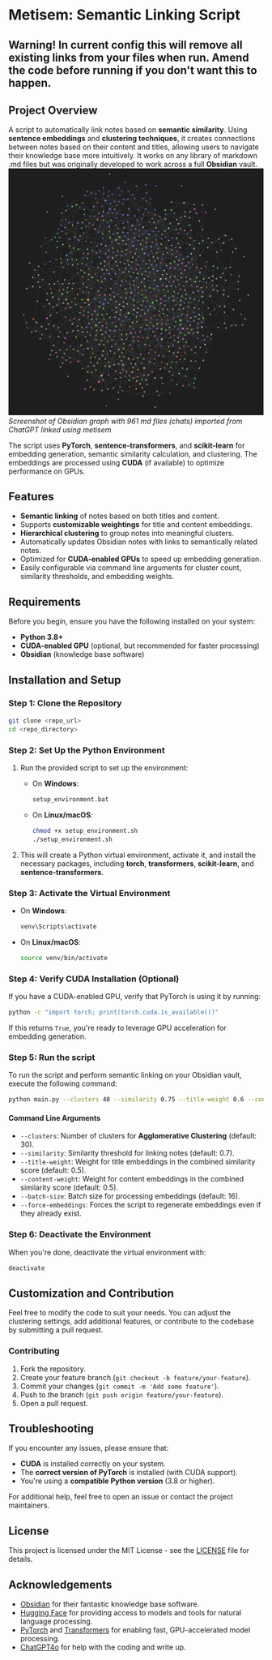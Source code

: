 # Metisem:  Semantic Linking Script

## Warning! In current config this will remove all existing links from your files when run. Amend the code before running if you don't want this to happen.

## Project Overview

A script to automatically link notes based on **semantic similarity**. Using **sentence embeddings** and **clustering techniques**, it creates connections between notes based on their content and titles, allowing users to navigate their knowledge base more intuitively. It works on any library of markdown .md files but was originally developed to work across a full **Obsidian** vault.
![a knowledge graph of 961 linked notes, chats imported from ChatGPT](./metisem.png)
<em>Screenshot of Obsidian graph with 961 md files (chats) imported from ChatGPT linked using metisem </em>


The script uses **PyTorch**, **sentence-transformers**, and **scikit-learn** for embedding generation, semantic similarity calculation, and clustering. The embeddings are processed using **CUDA** (if available) to optimize performance on GPUs.

## Features

- **Semantic linking** of notes based on both titles and content.
- Supports **customizable weightings** for title and content embeddings.
- **Hierarchical clustering** to group notes into meaningful clusters.
- Automatically updates Obsidian notes with links to semantically related notes.
- Optimized for **CUDA-enabled GPUs** to speed up embedding generation.
- Easily configurable via command line arguments for cluster count, similarity thresholds, and embedding weights.

## Requirements

Before you begin, ensure you have the following installed on your system:

- **Python 3.8+**
- **CUDA-enabled GPU** (optional, but recommended for faster processing)
- **Obsidian** (knowledge base software)

## Installation and Setup

### Step 1: Clone the Repository

```bash
git clone <repo_url>
cd <repo_directory>
```

### Step 2: Set Up the Python Environment

1. Run the provided script to set up the environment:
   - On **Windows**:
     ```bash
     setup_environment.bat
     ```
   - On **Linux/macOS**:
     ```bash
     chmod +x setup_environment.sh
     ./setup_environment.sh
     ```

2. This will create a Python virtual environment, activate it, and install the necessary packages, including **torch**, **transformers**, **scikit-learn**, and **sentence-transformers**.

### Step 3: Activate the Virtual Environment

- On **Windows**:
  ```bash
  venv\Scripts\activate
  ```
- On **Linux/macOS**:
  ```bash
  source venv/bin/activate
  ```

### Step 4: Verify CUDA Installation (Optional)

If you have a CUDA-enabled GPU, verify that PyTorch is using it by running:

```bash
python -c "import torch; print(torch.cuda.is_available())"
```

If this returns `True`, you're ready to leverage GPU acceleration for embedding generation.

### Step 5: Run the script

To run the script and perform semantic linking on your Obsidian vault, execute the following command:

```bash
python main.py --clusters 40 --similarity 0.75 --title-weight 0.6 --content-weight 0.4 --batch-size 16 --force-embeddings
```

#### Command Line Arguments

- `--clusters`: Number of clusters for **Agglomerative Clustering** (default: 30).
- `--similarity`: Similarity threshold for linking notes (default: 0.7).
- `--title-weight`: Weight for title embeddings in the combined similarity score (default: 0.5).
- `--content-weight`: Weight for content embeddings in the combined similarity score (default: 0.5).
- `--batch-size`: Batch size for processing embeddings (default: 16).
- `--force-embeddings`: Forces the script to regenerate embeddings even if they already exist.

### Step 6: Deactivate the Environment

When you're done, deactivate the virtual environment with:

```bash
deactivate
```

## Customization and Contribution

Feel free to modify the code to suit your needs. You can adjust the clustering settings, add additional features, or contribute to the codebase by submitting a pull request.

### Contributing

1. Fork the repository.
2. Create your feature branch (`git checkout -b feature/your-feature`).
3. Commit your changes (`git commit -m 'Add some feature'`).
4. Push to the branch (`git push origin feature/your-feature`).
5. Open a pull request.

## Troubleshooting

If you encounter any issues, please ensure that:

- **CUDA** is installed correctly on your system.
- The **correct version of PyTorch** is installed (with CUDA support).
- You're using a **compatible Python version** (3.8 or higher).

For additional help, feel free to open an issue or contact the project maintainers.

## License

This project is licensed under the MIT License - see the [LICENSE](LICENSE) file for details.

## Acknowledgements

- [Obsidian](https://obsidian.md) for their fantastic knowledge base software.
- [Hugging Face](https://huggingface.co) for providing access to models and tools for natural language processing.
- [PyTorch](https://pytorch.org) and [Transformers](https://huggingface.co/transformers/) for enabling fast, GPU-accelerated model processing.
- [ChatGPT4o](https://chatgpt.com) for help with the coding and write up.
